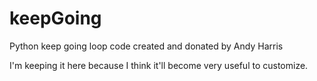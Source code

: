 # keepGoing
Python keep going loop code created and donated by Andy Harris

I'm keeping it here because I think it'll become very useful to customize.
